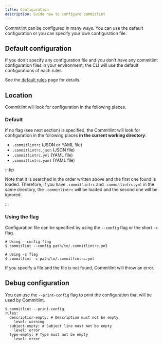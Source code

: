 ```yaml
---
title: Configuration
description: Guide how to configure commitlint
---
```


Commitlint can be configured in many ways. You can use the default configuration or you can specify your own configuration file.

## Default configuration

If you don't specify any configuration file and you don't have any commitlint configuration files in your environment, the CLI will use the default configurations of each rules.

See the [default rules](/commitlint-rs/config/default) page for details.

## Location

Commitlint will look for configuration in the following places.

### Default

If no flag (see next section) is specified, the Commitlint will look for configuration in the following places **in the current working directory**:

* `.commitlintrc` (JSON or YAML file)
* `.commitlintrc.json` (JSON file)
* `.commitlintrc.yml` (YAML file)
* `.commitlintrc.yaml` (YAML file)

:::tip

Note that it is searched in the order written above and the first one found is loaded. Therefore, if you have `.commitlintrc` and `.commitlintrc.yml` in the same directory, the `.commitlintrc` will be loaded and the second one will be ignored.

:::

### Using the flag

Configuration file can be specified by using the `--config` flag or the short `-c` flag.

```console
# Using --config flag
$ commitlint --config path/to/.commitlintrc.yml

# Using -c flag
$ commitlint -c path/to/.commitlintrc.yml
```

If you specify a file and the file is not found, Commitlint will throw an error.

## Debug configuration

You can use the `--print-config` flag to print the configuration that will be used by Commitlint.

```console
$ commitlint --print-config
rules:
  description-empty: # Description must not be empty
    level: warning
  subject-empty: # Subject line must not be empty
    level: error
  type-empty: # Type must not be empty
    level: error
```
